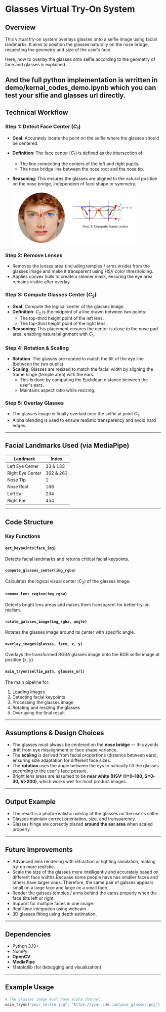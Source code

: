 # Glasses Virtual Try-On System

## Overview

This virtual try-on system overlays glasses onto a selfie image using facial landmarks. It aims to position the glasses naturally on the nose bridge, respecting the geometry and size of the user’s face.

Here, how to overlay the glasses onto selfie according to the geometry of face and glasses is explained.

And the full python implementation is wrritten in demo/kernal_codes_demo.ipynb which you can test your slfie and glasses url directly.
---

## Technical Workflow

### Step 1: Detect Face Center ($C_1$)

- **Goal**: Accurately locate the point on the selfie where the glasses should be centered.
- **Definition**: The face center ($C_1$) is defined as the intersection of:
  - The line connecting the centers of the left and right pupils.
  - The nose bridge line between the nose root and the nose tip.
- **Reasoning**: This ensures the glasses are aligned to the natural position on the nose bridge, independent of face shape or symmetry.

  <img src="face_detection.png" width="400"/>

### Step 2: Remove Lenses

- Removes the lenses area (including temples / arms inside) from the glasses image and make it transparent using HSV color thresholding.
- Applies convex hulls to create a cleaner mask, ensuring the eye area remains visible after overlay.


### Step 3: Compute Glasses Center ($C_2$)

- **Goal**: Compute the logical center of the glasses image.
- **Definition**: $C_2$ is the midpoint of a line drawn between two points:
  - The top-third height point of the left lens.
  - The top-third height point of the right lens.
- **Reasoning**: This placement ensures the center is close to the nose pad area, enabling natural alignment with $C_1$.


### Step 4: Rotation & Scaling

- **Rotation**: The glasses are rotated to match the tilt of the eye line (between the two pupils).
- **Scaling**: Glasses are resized to match the facial width by aligning the frame hinge (temple area) with the ears.
  - This is done by computing the Euclidean distance between the user's ears.
  - Maintains aspect ratio while resizing.

### Step 5: Overlay Glasses

- The glasses image is finally overlaid onto the selfie at point $C_1$.
- Alpha blending is used to ensure realistic transparency and avoid hard edges.

---

## Facial Landmarks Used (via MediaPipe)

| Landmark | Index |
|----------|-------|
| Left Eye Center | 33 & 133 |
| Right Eye Center | 362 & 263 |
| Nose Tip | 1 |
| Nose Root | 168 |
| Left Ear | 234 |
| Right Ear | 454 |

---

## Code Structure

### Key Functions

#### `get_keypoints(face_img)`
Detects facial landmarks and returns critical facial keypoints.

#### `compute_glasses_center(img_rgba)`
Calculates the logical visual center ($C_2$) of the glasses image.

#### `remove_lens_region(img_rgba)`
Detects bright lens areas and makes them transparent for better try-on realism.

#### `rotate_galsses_image(img_rgba, angle)`
Rotates the glasses image around its center with specific angle.

#### `overlay_images(glasses, face, x, y)`
Overlays the transformed RGBA glasses image onto the BGR selfie image at position (x, y).

#### `main_tryon(selfie_path, glasses_url)`
The main pipeline for:
1. Loading images
2. Detecting facial keypoints
3. Processing the glasses image
4. Rotating and resizing the glasses
5. Overlaying the final result

---

## Assumptions & Design Choices

- The glasses must always be centered on the **nose bridge** — this avoids drift from eye misalignment or face shape variance.
- The **scaling** is derived from facial proportions (distance between ears), ensuring size adaptation for different face sizes.
- The **rotation** uses the angle between the eys to naturally tilt the glasses according to the user's face posture.
- Bright lens areas are assumed to be **near white (HSV: H=0–180, S=0–30, V>200)**, which works well for most product images.

---

## Output Example

- The result is a photo-realistic overlay of the glasses on the user's selfie.
- Glasses maintain correct orientation, size, and transparency.
- Glasses hinge are correctly placed **around the ear area** when scaled properly.

---

## Future Improvements

- Advanced lens rendering with refraction or lighting simulation, making try-on more realistic.
- Scale the size of the glasses more intelligently and accurately based on different face widths.Becuase some people have has smaller faces and others have larger ones. Therefore, the same pair of galsses appears small on a large face and large on a small face.
- Render the galsses temples / arms behind the earss properly when the face tilts left or right.
- Support for multiple faces in one image.
- Real-time integration using webcam.
- 3D glasses fitting using depth estimation.

---

## Dependencies

- Python 3.10+
- NumPy
- **OpenCV**
- **MediaPipe**
- Matplotlib (for debugging and visualization)

---

## Example Usage

```python
# The glasses image must have alpha channel.
main_tryon("your_selfie.jpg", "https://your-cdn.com/your_glasses.png")
```